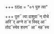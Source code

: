 +++
title = "०१ पुरु त्वा"

+++
पुरु᳓ त्वा दाशुवा᳓न् वोचे  
अरि᳓र् अग्ने त᳓व स्विद् आ᳓  
तोद᳓स्येव शरण᳓ आ᳓ मह᳓स्य